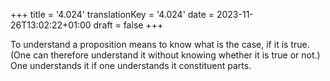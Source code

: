 +++
title = '4.024'
translationKey = '4.024'
date = 2023-11-26T13:02:22+01:00
draft = false
+++

To understand a proposition means to know what is the case, if it is true.
(One can therefore understand it without knowing whether it is true or not.)
One understands it if one understands it constituent parts.
